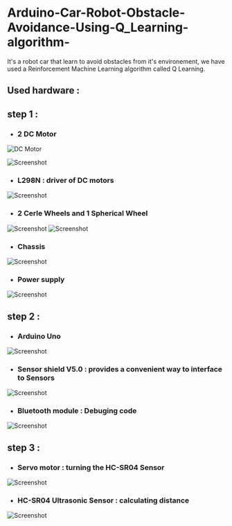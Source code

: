 # Arduino-Car-Robot-Obstacle-Avoidance-Using-Q_Learning-algorithm-
It's a robot car that learn to avoid obstacles from it's environement, we have used a Reinforcement Machine Learning algorithm called Q Learning. 

## Used hardware : 
## step 1 : 
* ### 2 DC Motor

<div>
<img alt="DC Motor" src="./images/dcMotor.jpg"/>
</div>

![Screenshot](./images/dcMotor.jpg)

* ### L298N : driver of DC motors
![Screenshot](images/driver.jpg)

* ### 2 Cerle Wheels and 1 Spherical Wheel 
![Screenshot](images/wheels.jpg) ![Screenshot](images/spherical_wheel.jpg)

* ### Chassis 
![Screenshot](images/chassis.jpg)

* ### Power supply
![Screenshot](images/uno.jpg)

## step 2 :
* ### Arduino Uno
![Screenshot](images/uno.jpg)

* ### Sensor shield V5.0 : provides a convenient way to interface to Sensors
![Screenshot](images/sensor_shield.png)
 
* ### Bluetooth module : Debuging code
![Screenshot](images/bluetooth.png)

## step 3 :
* ### Servo motor : turning the HC-SR04 Sensor
![Screenshot](images/servoMotor.jpg)

* ### HC-SR04 Ultrasonic Sensor : calculating distance
![Screenshot](images/ultrasonic.jpg)





